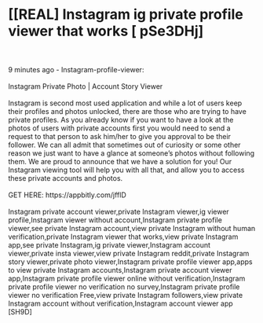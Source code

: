 # [[REAL] Instagram ig private profile viewer that works [ pSe3DHj]
<br>
<br>9 minutes ago - Instagram-profile-viewer:
<br>
<br>Instagram Private Photo | Account Story Viewer
<br>
<br>Instagram is second most used application and while a lot of users keep their profiles and photos unlocked, there are those who are trying to have private profiles.  As you already know if you want to have a look at the photos of users with private accounts first you would need to send a request to that person to ask him/her to give you approval to be their follower.  We can all admit that sometimes out of curiosity or some other reason we just want to have a glance at someone’s photos without following them.  We are proud to announce that we have a solution for you! Our Instagram viewing tool will help you with all that, and allow you to access these private accounts and photos. 
<br>
<br>GET HERE: https://appbitly.com/jfflD

<br>
<br>Instagram private account viewer,private Instagram viewer,ig viewer profile,Instagram viewer without account,Instagram private profile viewer,see private Instagram account,view private Instagram without human verification,private Instagram viewer that works,view private Instagram app,see private Instagram,ig private viewer,Instagram account viewer,private insta viewer,view private Instagram reddit,private Instagram story viewer,private photo viewer,Instagram private profile viewer app,apps to view private Instagram accounts,Instagram private account viewer app,Instagram private profile viewer online without verification,Instagram private profile viewer no verification no survey,Instagram private profile viewer no verification Free,view private Instagram followers,view private Instagram account without verification,Instagram account viewer app [SH9D]
<br>
